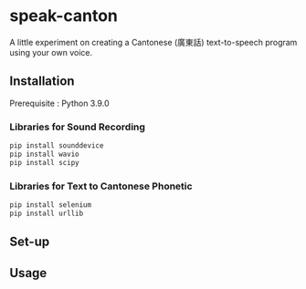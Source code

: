 # speak-canton

A little experiment on creating a Cantonese (廣東話) text-to-speech program using your own voice.



## Installation 
Prerequisite : Python 3.9.0
### Libraries for Sound Recording
```bash
pip install sounddevice
pip install wavio
pip install scipy
```
### Libraries for Text to Cantonese Phonetic
```bash
pip install selenium
pip install urllib
```

## Set-up

## Usage


